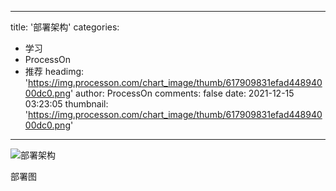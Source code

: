 
---
title: '部署架构'
categories: 
 - 学习
 - ProcessOn
 - 推荐
headimg: 'https://img.processon.com/chart_image/thumb/617909831efad44894000dc0.png'
author: ProcessOn
comments: false
date: 2021-12-15 03:23:05
thumbnail: 'https://img.processon.com/chart_image/thumb/617909831efad44894000dc0.png'
---

<div>   
<img class="thumb" alt="部署架构" src="https://img.processon.com/chart_image/thumb/617909831efad44894000dc0.png" referrerpolicy="no-referrer">
<p>部署图</p>  
</div>
            